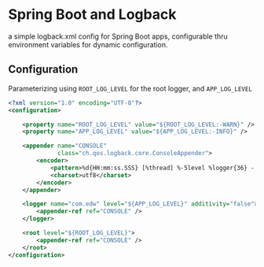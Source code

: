 # Spring Boot and Logback

a simple logback.xml config for Spring Boot apps, configurable thru environment variables for dynamic configuration.

## Configuration
Parameterizing using `ROOT_LOG_LEVEL` for the root logger, and `APP_LOG_LEVEL`
```xml
<?xml version="1.0" encoding="UTF-8"?>
<configuration>

    <property name="ROOT_LOG_LEVEL" value="${ROOT_LOG_LEVEL:-WARN}" />
    <property name="APP_LOG_LEVEL" value="${APP_LOG_LEVEL:-INFO}" />

    <appender name="CONSOLE"
              class="ch.qos.logback.core.ConsoleAppender">
        <encoder>
            <pattern>%d{HH:mm:ss.SSS} [%thread] %-5level %logger{36} - %msg%n</pattern>
            <charset>utf8</charset>
        </encoder>
    </appender>

    <logger name="com.edw" level="${APP_LOG_LEVEL}" additivity="false">
        <appender-ref ref="CONSOLE" />
    </logger>

    <root level="${ROOT_LOG_LEVEL}">
        <appender-ref ref="CONSOLE" />
    </root>
</configuration>
```